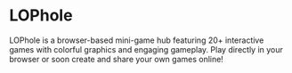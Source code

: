 # LOPhole
LOPhole is a browser-based mini-game hub featuring 20+ interactive games with colorful graphics and engaging gameplay. Play directly in your browser or soon create and share your own games online!
